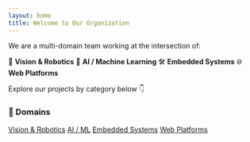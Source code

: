 ```yaml
---
layout: home
title: Welcome to Our Organization
---
```


We are a multi-domain team working at the intersection of:

🤖 **Vision & Robotics**
🧠 **AI / Machine Learning**
🛠️ **Embedded Systems**
🌐 **Web Platforms**

Explore our projects by category below 👇

### 🔗 Domains
[Vision & Robotics](projects/vision-robotics.md)
[AI / ML](projects/ai-ml.md)
[Embedded Systems](projects/embedded.md)
[Web Platforms](projects/web.md)
